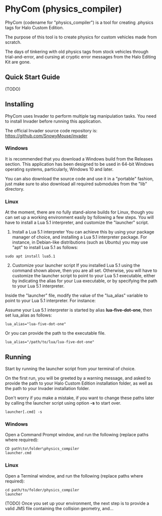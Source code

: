 # PhyCom (physics_compiler)
PhyCom (codename for "physics_compiler") is a tool for creating .physics tags for Halo Custom Edition.

The purpose of this tool is to create physics for custom vehicles made from scratch.

The days of tinkering with old physics tags from stock vehicles through trial-and-error, and cursing at cryptic error messages from the Halo Editing Kit are gone.

## Quick Start Guide
(TODO)

## Installing
PhyCom uses Invader to perform multiple tag manipulation tasks. You need to install Invader before running this application.

The official Invader source code repository is: https://github.com/SnowyMouse/invader

### Windows
It is recommended that you download a Windows build from the Releases section. This application has been designed to be used in 64-bit Windows operating systems, particularly, Windows 10 and later.

You can also download the source code and use it in a "portable" fashion, just make sure to also download all required submodules from the "lib" directory.

### Linux
At the moment, there are no fully stand-alone builds for Linux, though you can set up a working environment easily by following a few steps. You will have to install a Lua 5.1 interpreter, and customize the "launcher" script.

1. Install a Lua 5.1 interpreter
You can achieve this by using your package manager of choice, and installing a Lua 5.1 interpreter package. For instance, in Debian-like distributions (such as Ubuntu) you may use "apt" to install Lua 5.1 as follows:
```
sudo apt install lua5.1
```
2. Customize your launcher script
If you installed Lua 5.1 using the command shown above, then you are all set. Otherwise, you will have to customize the launcher script to point to your Lua 5.1 executable, either by indicating the alias for your Lua executable, or by specifying the path to your Lua 5.1 interpreter.

Inside the "launcher" file, modify the value of the "lua_alias" variable to point to your Lua 5.1 interpreter. For instance:

Assume your Lua 5.1 interpreter is started by alias **lua-five-dot-one**, then set lua_alias as follows:
```
lua_alias="lua-five-dot-one"
```
Or you can provide the path to the executable file.
```
lua_alias="/path/to/lua/lua-five-dot-one"
```

## Running
Start by running the launcher script from your terminal of choice.

On the first run, you will be greeted by a warning message, and asked to provide the path to your Halo Custom Edition installation folder, as well as the path to your Invader installation folder.

Don't worry if you make a mistake, if you want to change these paths later by calling the launcher script using option **-s** to start over.
```
launcher[.cmd] -s
```

### Windows
Open a Command Prompt window, and run the following (replace paths where required):
```
CD path\to\folder\physics_compiler
launcher.cmd
```

### Linux
Open a Terminal window, and run the following (replace paths where required):
```
cd path/to/folder/physics_compiler
launcher
```

(TODO)
Once you set up your environment, the next step is to provide a valid JMS file containing the collision geometry, and...